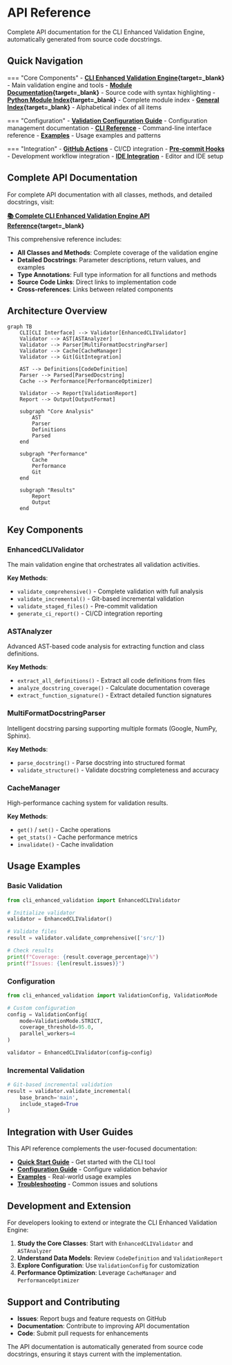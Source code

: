 # API Reference

Complete API documentation for the CLI Enhanced Validation Engine, automatically generated from source code docstrings.

## Quick Navigation

=== "Core Components"
    - **[CLI Enhanced Validation Engine](../../api/index.html){target=_blank}** - Main validation engine and tools
    - **[Module Documentation](../../api/_modules/cli_enhanced_validation.html){target=_blank}** - Source code with syntax highlighting
    - **[Python Module Index](../../api/py-modindex.html){target=_blank}** - Complete module index
    - **[General Index](../../api/genindex.html){target=_blank}** - Alphabetical index of all items

=== "Configuration"
    - **[Validation Configuration Guide](../user_guide/configuration.md)** - Configuration management documentation
    - **[CLI Reference](../user_guide/cli_reference.md)** - Command-line interface reference
    - **[Examples](../user_guide/examples.md)** - Usage examples and patterns

=== "Integration"
    - **[GitHub Actions](../integration/github_actions.md)** - CI/CD integration
    - **[Pre-commit Hooks](../integration/pre_commit_hooks.md)** - Development workflow integration
    - **[IDE Integration](../integration/ide_integration.md)** - Editor and IDE setup

## Complete API Documentation

For complete API documentation with all classes, methods, and detailed docstrings, visit:

**[📚 Complete CLI Enhanced Validation Engine API Reference](../../api/index.html){target=_blank}**

This comprehensive reference includes:

- **All Classes and Methods**: Complete coverage of the validation engine
- **Detailed Docstrings**: Parameter descriptions, return values, and examples
- **Type Annotations**: Full type information for all functions and methods
- **Source Code Links**: Direct links to implementation code
- **Cross-references**: Links between related components

## Architecture Overview

```mermaid
graph TB
    CLI[CLI Interface] --> Validator[EnhancedCLIValidator]
    Validator --> AST[ASTAnalyzer]
    Validator --> Parser[MultiFormatDocstringParser]
    Validator --> Cache[CacheManager]
    Validator --> Git[GitIntegration]
    
    AST --> Definitions[CodeDefinition]
    Parser --> Parsed[ParsedDocstring]
    Cache --> Performance[PerformanceOptimizer]
    
    Validator --> Report[ValidationReport]
    Report --> Output[OutputFormat]
    
    subgraph "Core Analysis"
        AST
        Parser
        Definitions
        Parsed
    end
    
    subgraph "Performance"
        Cache
        Performance
        Git
    end
    
    subgraph "Results"
        Report
        Output
    end
```

## Key Components

### EnhancedCLIValidator

The main validation engine that orchestrates all validation activities.

**Key Methods**:
- `validate_comprehensive()` - Complete validation with full analysis
- `validate_incremental()` - Git-based incremental validation
- `validate_staged_files()` - Pre-commit validation
- `generate_ci_report()` - CI/CD integration reporting

### ASTAnalyzer

Advanced AST-based code analysis for extracting function and class definitions.

**Key Methods**:
- `extract_all_definitions()` - Extract all code definitions from files
- `analyze_docstring_coverage()` - Calculate documentation coverage
- `extract_function_signature()` - Extract detailed function signatures

### MultiFormatDocstringParser

Intelligent docstring parsing supporting multiple formats (Google, NumPy, Sphinx).

**Key Methods**:
- `parse_docstring()` - Parse docstring into structured format
- `validate_structure()` - Validate docstring completeness and accuracy

### CacheManager

High-performance caching system for validation results.

**Key Methods**:
- `get()` / `set()` - Cache operations
- `get_stats()` - Cache performance metrics
- `invalidate()` - Cache invalidation

## Usage Examples

### Basic Validation

```python
from cli_enhanced_validation import EnhancedCLIValidator

# Initialize validator
validator = EnhancedCLIValidator()

# Validate files
result = validator.validate_comprehensive(['src/'])

# Check results
print(f"Coverage: {result.coverage_percentage}%")
print(f"Issues: {len(result.issues)}")
```

### Configuration

```python
from cli_enhanced_validation import ValidationConfig, ValidationMode

# Custom configuration
config = ValidationConfig(
    mode=ValidationMode.STRICT,
    coverage_threshold=95.0,
    parallel_workers=4
)

validator = EnhancedCLIValidator(config=config)
```

### Incremental Validation

```python
# Git-based incremental validation
result = validator.validate_incremental(
    base_branch='main',
    include_staged=True
)
```

## Integration with User Guides

This API reference complements the user-focused documentation:

- **[Quick Start Guide](../user_guide/quick_start.md)** - Get started with the CLI tool
- **[Configuration Guide](../user_guide/configuration.md)** - Configure validation behavior
- **[Examples](../user_guide/examples.md)** - Real-world usage examples
- **[Troubleshooting](../user_guide/troubleshooting.md)** - Common issues and solutions

## Development and Extension

For developers looking to extend or integrate the CLI Enhanced Validation Engine:

1. **Study the Core Classes**: Start with `EnhancedCLIValidator` and `ASTAnalyzer`
2. **Understand Data Models**: Review `CodeDefinition` and `ValidationReport`
3. **Explore Configuration**: Use `ValidationConfig` for customization
4. **Performance Optimization**: Leverage `CacheManager` and `PerformanceOptimizer`

## Support and Contributing

- **Issues**: Report bugs and feature requests on GitHub
- **Documentation**: Contribute to improving API documentation
- **Code**: Submit pull requests for enhancements

The API documentation is automatically generated from source code docstrings, ensuring it stays current with the implementation. 